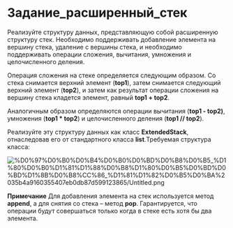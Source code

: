 # Задание_расширенный_стек

Реализуйте структуру данных, представляющую собой расширенную структуру стек. Необходимо поддерживать добавление элемента на вершину стека, удаление с вершины стека, и необходимо поддерживать операции сложения, вычитания, умножения и целочисленного деления.

Операция сложения на стеке определяется следующим образом. Со стека снимается верхний элемент (**top1**), затем снимается следующий верхний элемент (**top2**), и затем как результат операции сложения на вершину стека кладется элемент, равный **top1 + top2**.

Аналогичным образом определяются операции вычитания (**top1 - top2)**, умножения (**top1 * top2**) и целочисленного деления (**top1 // top2**).

Реализуйте эту структуру данных как класс **ExtendedStack**, отнаследовав его от стандартного класса **list**.Требуемая структура класса:

![%D0%97%D0%B0%D0%B4%D0%B0%D0%BD%D0%B8%D0%B5_%D1%80%D0%B0%D1%81%D1%88%D0%B8%D1%80%D0%B5%D0%BD%D0%BD%D1%8B%D0%B8%CC%86_%D1%81%D1%82%D0%B5%D0%BA%2035b4a9160355407eb0db87d599123865/Untitled.png](%D0%97%D0%B0%D0%B4%D0%B0%D0%BD%D0%B8%D0%B5_%D1%80%D0%B0%D1%81%D1%88%D0%B8%D1%80%D0%B5%D0%BD%D0%BD%D1%8B%D0%B8%CC%86_%D1%81%D1%82%D0%B5%D0%BA%2035b4a9160355407eb0db87d599123865/Untitled.png)

**Примечание**
Для добавления элемента на стек используется метод **append**, а для снятия со стека – метод **pop**.
Гарантируется, что операции будут совершаться только когда в стеке есть хотя бы два элемента.